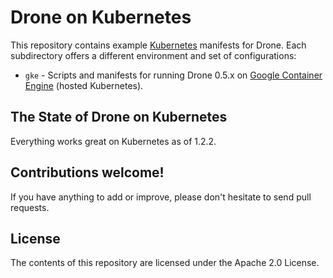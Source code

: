 # Drone on Kubernetes

This repository contains example [Kubernetes](http://kubernetes.io/) manifests for Drone. Each subdirectory offers a different environment and set of configurations:

* ``gke`` - Scripts and manifests for running Drone 0.5.x on [Google Container Engine](https://cloud.google.com/container-engine/) (hosted Kubernetes).
  
## The State of Drone on Kubernetes

Everything works great on Kubernetes as of 1.2.2.
  
## Contributions welcome!

If you have anything to add or improve, please don't hesitate to send pull requests.

## License

The contents of this repository are licensed under the Apache 2.0 License.
